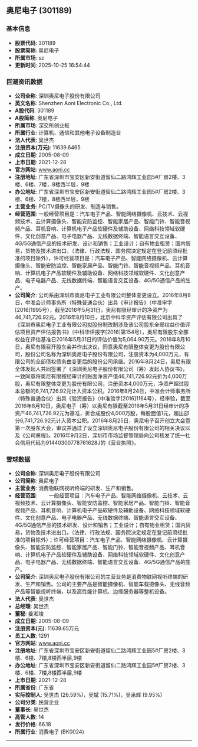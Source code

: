 ## 奥尼电子 (301189)

### 基本信息

- **股票代码**: 301189
- **股票简称**: 奥尼电子
- **所属市场**: sz
- **更新时间**: 2025-10-25 16:54:44

### 巨潮资讯数据

- **公司全称**: 深圳奥尼电子股份有限公司
- **英文名称**: Shenzhen Aoni Electronic Co., Ltd.
- **A股代码**: 301189
- **A股简称**: 奥尼电子
- **所属市场**: 深交所创业板
- **所属行业**: 计算机、通信和其他电子设备制造业
- **法人代表**: 吴世杰
- **注册资本(万元)**: 11639.6465
- **成立日期**: 2005-08-09
- **上市日期**: 2021-12-28
- **官方网站**: www.aoni.cc
- **注册地址**: 广东省深圳市宝安区新安街道留仙二路鸿辉工业园5#厂房2楼、3楼、6楼、7楼，8楼西半层，9楼
- **办公地址**: 广东省深圳市宝安区新安街道留仙二路鸿辉工业园5#厂房2楼、3楼、6楼、7楼，8楼西半层，9楼
- **主营业务**: PC/TV摄像头的研发、制造与销售。
- **经营范围**: 一般经营项目是：汽车电子产品、智能网络摄像机、云技术、云视频技术、云计算摄像头、智能安防监控、智能家居产品、智能门铃、智能音视频产品、耳机音响、计算机电子产品软硬件及辅助设备、网络科技领域软硬件、文化创意产品、电子电器产品、无线数据终端、智能语言交互设备、4G/5G通信产品的技术研发、设计和销售；工业设计；自有物业租赁；国内贸易，货物及技术进出口。（法律、行政法规、国务院决定规定在登记前须经批准的项目除外），许可经营项目是：汽车电子产品、智能网络摄像机、云计算摄像头、智能安防监控、智能家居产品、智能门铃、智能音视频产品、耳机音响、计算机电子产品软硬件及辅助设备、网络科技领域软硬件、文化创意产品、电子电器产品、无线数据终端、智能语言交互设备、4G/5G通信产品的生产。
- **公司简介**: 公司系由深圳市奥尼电子工业有限公司整体变更设立。2016年8月8日，中准会计师事务所（特殊普通合伙）出具《审计报告》（中准审字[2016]1995号），截至2016年5月31日，奥尼有限经审计的净资产为46,741,726.92元。2016年8月10日，北京中科华资产评估有限公司出具了《深圳市奥尼电子工业有限公司拟股份制改制涉及该公司股东全部权益价值评估项目资产评估报告书》（中科华评报字[2016]第154号），奥尼有限股东全部权益在评估基准日2016年5月31日的评估价值为5,064.90万元。2016年8月10日，奥尼有限召开股东会并作出决议，同意奥尼有限整体变更为股份有限公司，股份公司名称为深圳奥尼电子股份有限公司，注册资本为4,000万元，有限公司的全部债权债务由变更后的股份公司承继。2016年8月24日，奥尼有限全体发起人共同签署了《深圳奥尼电子股份有限公司（筹）发起人协议书》，一致同意将奥尼有限按经审计的账面净资产值46,741,726.92元折为4,000万股，奥尼有限整体变更为股份有限公司，注册资本4,000万元，净资产超过股本总额的6,741,726.92元计入资本公积。2016年8月24日，中准会计师事务所（特殊普通合伙）出具《验资报告》（中准验字[2016]1164号），经审验，截至2016年8月10日，奥尼电子（筹）以奥尼有限截至2016年5月31日经审计的净资产46,741,726.92元为基准，折合成股份4,000万股，每股面值1元，超出部分6,741,726.92元计入资本公积。2016年8月25日，奥尼电子召开创立大会暨第一次股东大会，审议并通过了设立深圳奥尼电子股份有限公司的相关决议以及《公司章程》。2016年9月2日，深圳市市场监督管理局向公司核发了统一社会信用代码为91440300778761628J的《营业执照》。

### 雪球数据

- **公司全称**: 深圳奥尼电子股份有限公司
- **公司简称**: 奥尼电子
- **主营业务**: 消费物联网视听终端的研发、生产和销售。
- **经营范围**: 　　一般经营项目：汽车电子产品、智能网络摄像机、云技术、云视频技术、云计算摄像头、智能安防监控、智能家居产品、智能门铃、智能音视频产品、耳机音响、计算机电子产品软硬件及辅助设备、网络科技领域软硬件、文化创意产品、电子电器产品、无线数据终端、智能语言交互设备、4G/5G通信产品的技术研发、设计和销售；工业设计；自有物业租赁；国内贸易，货物及技术进出口。（法律、行政法规、国务院决定规定在登记前须经批准的项目除外）；许可经营项目：汽车电子产品、智能网络摄像机、云计算摄像头、智能安防监控、智能家居产品、智能门铃、智能音视频产品、耳机音响、计算机电子产品软硬件及辅助设备、网络科技领域软硬件、文化创意产品、电子电器产品、无线数据终端、智能语言交互设备、4G/5G通信产品的生产。
- **公司简介**: 深圳奥尼电子股份有限公司的主营业务是消费物联网视听终端的研发、生产和销售。公司的主要产品是智能摄像机、智能车载摄像头、无线音频产品等智能视听终端，以及高性能计算机、边缘服务器等整机设备。
- **法人代表**: 吴世杰
- **总经理**: 吴世杰
- **董秘**: 姜淞竣
- **成立日期**: 2005-08-09
- **注册资本(元)**: 11639.65万元
- **员工人数**: 1291
- **官方网站**: www.aoni.cc
- **注册地址**: 广东省深圳市宝安区新安街道留仙二路鸿辉工业园5#厂房2楼、3楼、6楼、7楼,8楼西半层,9楼
- **办公地址**: 广东省深圳市宝安区新安街道留仙二路鸿辉工业园5#厂房2楼、3楼、6楼、7楼,8楼西半层,9楼
- **上市日期**: 2021-12-28
- **所属省份**: 广东省
- **实际控制人**: 吴世杰 (26.59%)，吴斌 (15.71%)，吴承辉 (9.95%)
- **公司分类**: 民营企业
- **董事长**: 吴世杰
- **高管人数**: 14
- **发行价格**: 66.18
- **所属行业**: 消费电子 (BK0024)

---